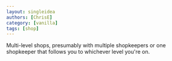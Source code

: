 ```yaml
---
layout: singleidea
authors: [ChrisE]
category: [vanilla]
tags: [shop]
---
```

Multi-level shops, presumably with multiple shopkeepers or one shopkeeper that follows you to whichever level you're on.
